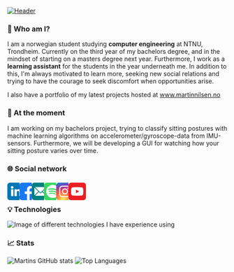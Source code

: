 [![Header](https://github.com/Martinnilsen99/Martinnilsen99/blob/master/assets/profileHeader.png "Header")](https://martinnilsen.no)

### 👋 Who am I?

I am a norwegian student studying **computer engineering** at NTNU, Trondheim. Currently on the third year of my bachelors degree, and in the mindset of starting on a masters degree next year. Furthermore, I work as a **learning assistant** for the students in the year underneath me. In addition to this, I'm always motivated to learn more, seeking new social relations and trying to have the courage to seek discomfort when opportunities arise.

I also have a portfolio of my latest projects hosted at www.martinnilsen.no

### 🔭 At the moment

I am working on my bachelors project, trying to classify sitting postures with machine learning algorithms on accelerometer/gyroscope-data from IMU-sensors. Furthermore, we will be developing a GUI for watching how your sitting posture varies over time.

### 🌐 Social network

<a href="https://www.linkedin.com/in/martinnilsen99/" target="_blank" title="LinkedIn profile">
    <img src="assets/svg/linkedin.svg" width="40px" align="left"alt="LinkedIn icon" style="margin: 6px -6px 0 0"/>
</a>
<a href="https://www.facebook.com/Martinnilsen99/" target="_blank" title="Facebook profile">
    <img src="assets/svg/facebook.svg" width="40px" align="left" alt="Facebook icon" style="margin: 6px -6px"/>
</a>
<a href="mailto:martinjnilsen@icloud.com" target="_blank" title="Mail">
    <img src="assets/svg/mail.svg" width="40px" align="left" alt="YouTube icon" style="margin: 6px -6px">
</a>
<a href="https://open.spotify.com/user/martinnilsen99" target="_blank" title="Mail">
    <img src="assets/svg/spotify.svg" width="40px" align="left" alt="YouTube icon" style="margin: 6px -6px">
</a>
<a href="https://www.instagram.com/martinnilsen99/" target="_blank" title="Instagram profile">
    <img src="assets/svg/instagram.svg" width="40px" align="left" alt="Instagram icon" style="margin: 6px -6px">
</a>
<a href="https://www.youtube.com/channel/UCxyROQQeUpa44IEeC5oJuhQ" target="_blank" title="YouTube channel">
    <img src="assets/svg/youtube.svg" width="40px" align="left" alt="YouTube icon" style="margin: 6px -6px">
</a>

</br>
</br>

### 💡 Technologies

<img alt="Image of different technologies I have experience using" src="https://github.com/Martinnilsen99/Martinnilsen99/blob/master/assets/technologies.png"/>

### 📈 Stats

![Martins GitHub stats](https://github-readme-stats.vercel.app/api?username=MartinNilsen99&theme=calm&show_icons=true&hide=prs&line_height=24&count_private=true&bg_color=7d6d39&icon_color=fff&text_color=fff&title_color=fff&hide_border=true)
![Top Languages](https://github-readme-stats.vercel.app/api/top-langs/?username=MartinNilsen99&theme=calm&langs_count=6&layout=compact&exclude_repo=TDAT3025---Anvendt-maskinlaering-med-prosjekt&bg_color=7d6d39&title_color=fff&hide_border=true&text_color=fff)
